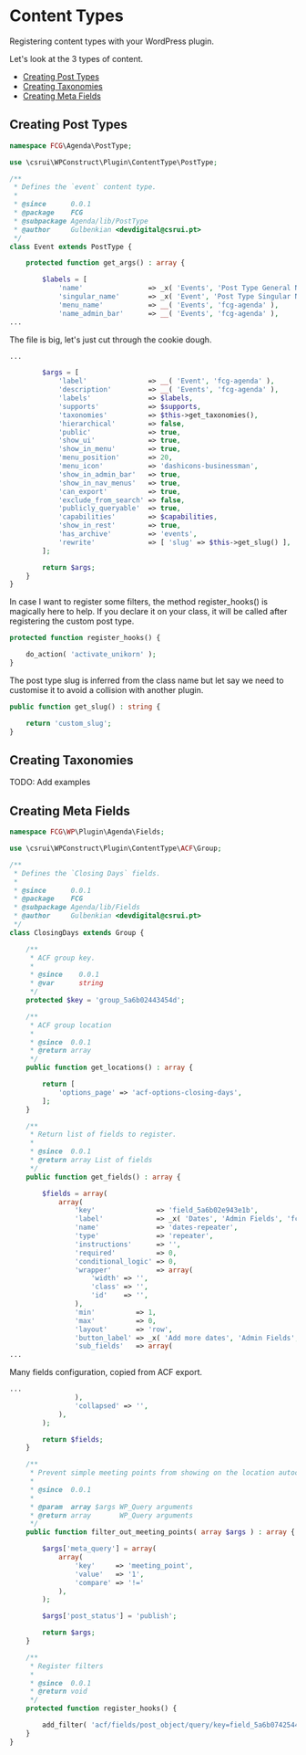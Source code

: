 # Content Types

Registering content types with your WordPress plugin.

Let's look at the 3 types of content.

* [Creating Post Types](/content_types/README.md#creating-post-types)
* [Creating Taxonomies](/content_types/README.md#creating-taxonomies)
* [Creating Meta Fields](/content_types/README.md#creating-meta-fields)

## Creating Post Types

```php
namespace FCG\Agenda\PostType;

use \csrui\WPConstruct\Plugin\ContentType\PostType;

/**
 * Defines the `event` content type.
 *
 * @since      0.0.1
 * @package    FCG
 * @subpackage Agenda/lib/PostType
 * @author     Gulbenkian <devdigital@csrui.pt>
 */
class Event extends PostType {

    protected function get_args() : array {

        $labels = [
            'name'                => _x( 'Events', 'Post Type General Name', 'fcg-agenda' ),
            'singular_name'       => _x( 'Event', 'Post Type Singular Name', 'fcg-agenda' ),
            'menu_name'           => __( 'Events', 'fcg-agenda' ),
            'name_admin_bar'      => __( 'Events', 'fcg-agenda' ),
...
```

The file is big, let's just cut through the cookie dough.

```php
...

        $args = [
            'label'               => __( 'Event', 'fcg-agenda' ),
            'description'         => __( 'Events', 'fcg-agenda' ),
            'labels'              => $labels,
            'supports'            => $supports,
            'taxonomies'          => $this->get_taxonomies(),
            'hierarchical'        => false,
            'public'              => true,
            'show_ui'             => true,
            'show_in_menu'        => true,
            'menu_position'       => 20,
            'menu_icon'           => 'dashicons-businessman',
            'show_in_admin_bar'   => true,
            'show_in_nav_menus'   => true,
            'can_export'          => true,
            'exclude_from_search' => false,
            'publicly_queryable'  => true,
            'capabilities'        => $capabilities,
            'show_in_rest'        => true,
            'has_archive'         => 'events',
            'rewrite'             => [ 'slug' => $this->get_slug() ],
        ];

        return $args;
    }
}
```

In case I want to register some filters, the method register_hooks() is
magically here to help. If you declare it on your class, it will be
called after registering the custom post type.

```php
protected function register_hooks() {

    do_action( 'activate_unikorn' );
}
```

The post type slug is inferred from the class name but let say we need
to customise it to avoid a collision with another plugin.

```php
public function get_slug() : string {

    return 'custom_slug';
}
```

## Creating Taxonomies

TODO: Add examples

## Creating Meta Fields

```php
namespace FCG\WP\Plugin\Agenda\Fields;

use \csrui\WPConstruct\Plugin\ContentType\ACF\Group;

/**
 * Defines the `Closing Days` fields.
 *
 * @since      0.0.1
 * @package    FCG
 * @subpackage Agenda/lib/Fields
 * @author     Gulbenkian <devdigital@csrui.pt>
 */
class ClosingDays extends Group {

	/**
	 * ACF group key.
	 *
	 * @since    0.0.1
	 * @var      string
	 */
	protected $key = 'group_5a6b02443454d';

	/**
	 * ACF group location
	 *
	 * @since  0.0.1
	 * @return array
	 */
	public function get_locations() : array {

		return [
			'options_page' => 'acf-options-closing-days',
		];
	}

	/**
	 * Return list of fields to register.
	 *
	 * @since  0.0.1
	 * @return array List of fields
	 */
	public function get_fields() : array {

		$fields = array(
			array(
				'key'               => 'field_5a6b02e943e1b',
				'label'             => _x( 'Dates', 'Admin Fields', 'fcg-agenda' ),
				'name'              => 'dates-repeater',
				'type'              => 'repeater',
				'instructions'      => '',
				'required'          => 0,
				'conditional_logic' => 0,
				'wrapper'           => array(
					'width' => '',
					'class' => '',
					'id'    => '',
				),
				'min'          => 1,
				'max'          => 0,
				'layout'       => 'row',
				'button_label' => _x( 'Add more dates', 'Admin Fields', 'fcg-agenda' ),
				'sub_fields'   => array(
...
```

Many fields configuration, copied from ACF export.

```php
...					
				),
				'collapsed' => '',
			),
		);

		return $fields;
	}

	/**
	 * Prevent simple meeting points from showing on the location autocomplete field.
	 *
	 * @since  0.0.1
	 *
	 * @param  array $args WP_Query arguments
	 * @return array       WP_Query arguments
	 */
	public function filter_out_meeting_points( array $args ) : array {

		$args['meta_query'] = array(
			array(
				'key'     => 'meeting_point',
				'value'   => '1',
				'compare' => '!='
			),
		);

		$args['post_status'] = 'publish';

		return $args;
	}

	/**
	 * Register filters
	 *
	 * @since  0.0.1
	 * @return void
	 */
	protected function register_hooks() {

		add_filter( 'acf/fields/post_object/query/key=field_5a6b07425441c', [ $this, 'filter_out_meeting_points' ] );
	}
}

```
